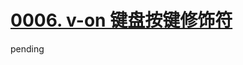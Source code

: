 # [0006. v-on 键盘按键修饰符](https://github.com/tnotesjs/TNotes.vue/tree/main/notes/0006.%20v-on%20%E9%94%AE%E7%9B%98%E6%8C%89%E9%94%AE%E4%BF%AE%E9%A5%B0%E7%AC%A6)

pending
